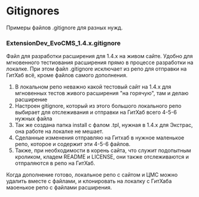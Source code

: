 # Gitignores
 
Примеры файлов .gitignore для разных нужд.

### ExtensionDev_EvoCMS_1.4.x.gitignore

Файл для разработки расширения для 1.4.x на живом сайте. Удобно для мгновенного тестиования расширения прямо в процессе разработки на локалке. При этом файл .gitignore исключает из репо для отправки на ГитХаб всё, кроме файлов самого дополнения.

1. В локальном репо неважно какой тестовый сайт на 1.4.х для мгновенных тестов живого расширения "на горячую", там и делаю расширение
2. Настроен gitignore, который из этого большого локального репо выбирает для отслеживания и отправки на ГитХаб всего 4-5-6 нужных файла
3. Так же создана папка install с фалом .tpl, нужная в 1.4.х для Экстрас, она работе на локалке не мешает.
4. Сделанные изменения отправляю на Гитхаб в нужное маленькое репо, которое и содержит эти 4-5-6 файлов.
5. Также, при необходимости в корень сайта, что служит подопытным кроликом, кладем README и LICENSE, они также отслеживаются и отпраляются в репо на ГитХаб.

Когда дополнение готово, локальное репо с сайтом и ЦМС можно удалить вместе с файлами, и клонировать на локалку с ГитХаба маоенькое репо с файлами расширения.
